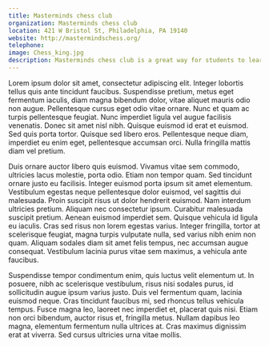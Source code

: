 ```yaml
---
title: Masterminds chess club
organization: Masterminds chess club
location: 421 W Bristol St, Philadelphia, PA 19140
website: http://mastermindschess.org/
telephone:
image: Chess_king.jpg
description: Masterminds chess club is a great way for students to learn tactics, logic, and strategy! Club meetings weekly for all skill levels.
---
```

Lorem ipsum dolor sit amet, consectetur adipiscing elit. Integer lobortis tellus quis ante tincidunt faucibus. Suspendisse pretium, metus eget fermentum iaculis, diam magna bibendum dolor, vitae aliquet mauris odio non augue. Pellentesque cursus eget odio vitae ornare. Nunc et quam ac turpis pellentesque feugiat. Nunc imperdiet ligula vel augue facilisis venenatis. Donec sit amet nisl nibh. Quisque euismod id erat et euismod. Sed quis porta tortor. Quisque sed libero eros. Pellentesque neque diam, imperdiet eu enim eget, pellentesque accumsan orci. Nulla fringilla mattis diam vel pretium.

Duis ornare auctor libero quis euismod. Vivamus vitae sem commodo, ultricies lacus molestie, porta odio. Etiam non tempor quam. Sed tincidunt ornare justo eu facilisis. Integer euismod porta ipsum sit amet elementum. Vestibulum egestas neque pellentesque dolor euismod, vel sagittis dui malesuada. Proin suscipit risus ut dolor hendrerit euismod. Nam interdum ultricies pretium. Aliquam nec consectetur ipsum. Curabitur malesuada suscipit pretium. Aenean euismod imperdiet sem. Quisque vehicula id ligula eu iaculis. Cras sed risus non lorem egestas varius. Integer fringilla, tortor at scelerisque feugiat, magna turpis vulputate nulla, sed varius nibh enim non quam. Aliquam sodales diam sit amet felis tempus, nec accumsan augue consequat. Vestibulum lacinia purus vitae sem maximus, a vehicula ante faucibus.

Suspendisse tempor condimentum enim, quis luctus velit elementum ut. In posuere, nibh ac scelerisque vestibulum, risus nisi sodales purus, id sollicitudin augue ipsum varius justo. Duis vel fermentum quam, lacinia euismod neque. Cras tincidunt faucibus mi, sed rhoncus tellus vehicula tempus. Fusce magna leo, laoreet nec imperdiet et, placerat quis nisi. Etiam non orci bibendum, auctor risus et, fringilla metus. Nullam dapibus leo magna, elementum fermentum nulla ultrices at. Cras maximus dignissim erat at viverra. Sed cursus ultricies urna vitae mollis.
